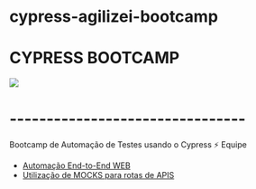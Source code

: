 # cypress-agilizei-bootcamp
<h1>CYPRESS BOOTCAMP</h1>

<img src=https://media.giphy.com/media/hrRJ41JB2zlgZiYcCw/giphy.gif>

<h1>--------------------------------</h1>
Bootcamp de Automação de Testes usando o Cypress ⚡️
Equipe <a rel="Agilizei" href=”https://agilizei.com/”>

- Automação End-to-End WEB
- Utilização de MOCKS para rotas de APIS
